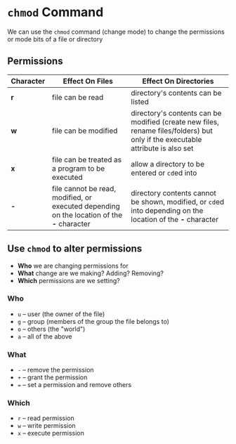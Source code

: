 # `chmod` Command

We can use the `chmod` command (change mode) to change the permissions or mode bits of a file or directory

## Permissions

| Character | Effect On Files                                                                             | Effect On Directories                                                                                                          |
| --------- | ------------------------------------------------------------------------------------------- | ------------------------------------------------------------------------------------------------------------------------------ |
| **r**     | file can be read                                                                            | directory's contents can be listed                                                                                             |
| **w**     | file can be modified                                                                        | directory's contents can be modified (create new files, rename files/folders) but only if the executable attribute is also set |
| **x**     | file can be treated as a program to be executed                                             | allow a directory to be entered or `cd`ed into                                                                                 |
| **-**     | file cannot be read, modified, or executed depending on the location of the **-** character | directory contents cannot be shown, modified, or `cd`ed into depending on the location of the **-** character                  |

## Use `chmod` to alter permissions

- **Who** we are changing permissions for
- **What** change are we making? Adding? Removing?
- **Which** permissions are we setting?

### Who

- `u` – user (the owner of the file)
- `g` – group (members of the group the file belongs to)
- `o` – others (the "world")
- `a` – all of the above

### What

- `-` – remove the permission
- `+` – grant the permission
- `=` – set a permission and remove others

### Which

- `r` – read permission
- `w` – write permission
- `x` – execute permission
